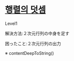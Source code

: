 # [행렬의 덧셈](https://programmers.co.kr/learn/courses/30/lessons/12950?language=kotlin)

Level1

解決方法:２次元行列の中身を足す

困ったこと:２次元行列の出力

※ contentDeepToString()